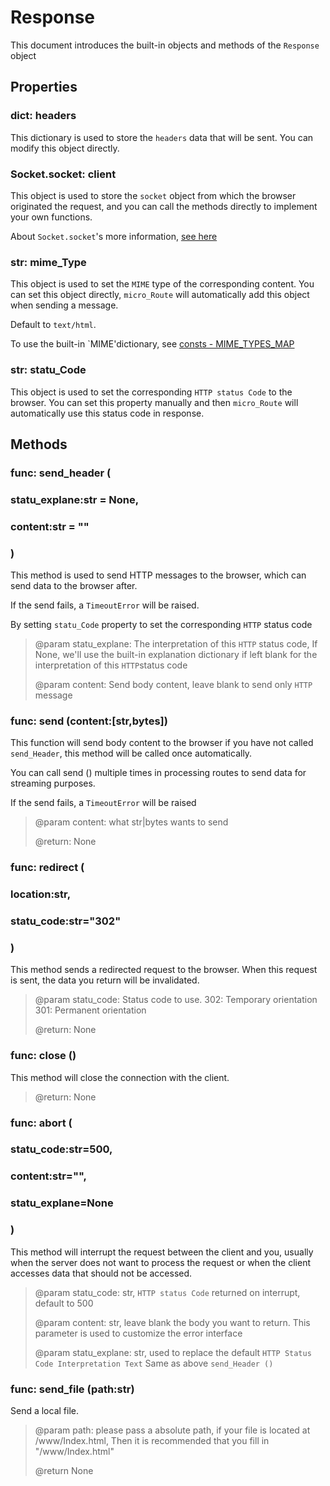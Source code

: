 # Response
This document introduces the built-in objects and methods of the `Response` object


## Properties

### dict: headers

This dictionary is used to store the `headers` data that will be sent. You can modify this object directly.

### Socket.socket: client
This object is used to store the `socket` object from which the browser originated the request, and you can call the methods directly to implement your own functions.

About `Socket.socket`'s more  information, [see here](Http://docs.micropython.org/en/latest/library/usocket.html#methods)


### str: mime_Type
This object is used to set the `MIME` type of the corresponding content. You can set this object directly, `micro_Route` will automatically add this object when sending a message.

Default to `text/html`.

To use the built-in `MIME'dictionary, see [consts - MIME_TYPES_MAP](./consts.html#dict-mimetypesmap-)

### str: statu_Code
This object is used to set the corresponding `HTTP status Code` to the browser. You can set this property manually and then `micro_Route` will automatically use this status code in response.

## Methods

### func: send_header (
### 	statu_explane:str = None,
### 	content:str = ""
### )
This method is used to send HTTP messages to the browser, which can send data to the browser after.

If the send fails, a `TimeoutError` will be raised.

By setting `statu_Code` property to set the corresponding `HTTP` status code
> @param statu_explane: The interpretation of this `HTTP` status code, If None, we'll use the built-in explanation dictionary if left blank for the interpretation of this `HTTP`status code
>
> @param content: Send body content, leave blank to send only `HTTP` message

### func: send (content:[str,bytes])
This function will send body content to the browser if you have not called `send_Header`, this method will be called once automatically.

You can call send () multiple times in processing routes to send data for streaming purposes.

If the send fails, a `TimeoutError` will be raised
> @param content: what str|bytes wants to send
>
> @return: None

### func: redirect (
### 	location:str, 
### 	statu_code:str="302"
### )

This method sends a redirected request to the browser. When this request is sent, the data you return will be invalidated.
> @param statu_code: Status code to use. 302: Temporary orientation 301: Permanent orientation
>
> @return: None

### func: close ()
This method will close the connection with the client.
> @return: None

### func: abort (

### 	statu_code:str=500, 

### 	content:str="", 

### 	statu_explane=None

### )

This method will interrupt the request between the client and you, usually when the server does not want to process the request or when the client accesses data that should not be accessed.
> @param statu_code: str, `HTTP status Code` returned on interrupt, default to 500
>
> @param content: str, leave blank the body you want to return. This parameter is used to customize the error interface
>
> @param statu_explane: str, used to replace the default `HTTP Status Code Interpretation Text` Same as above `send_Header ()`

### func: send_file (path:str)
Send a local file.
> @param path: please pass a absolute path, if your file is located at /www/Index.html, Then it is recommended that you fill in "/www/Index.html"
>
> @return None